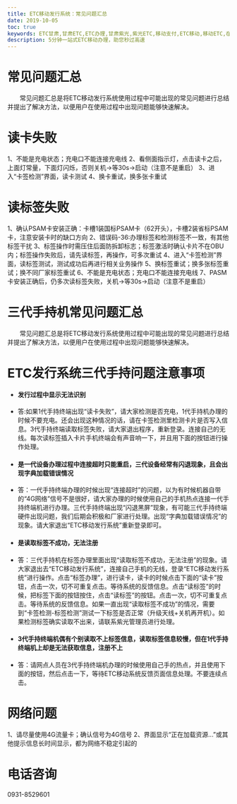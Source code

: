 ```yaml
---
title: ETC移动发行系统：常见问题汇总
date: 2019-10-05
toc: true
keywords: ETC甘肃,甘肃ETC,ETC办理,甘肃紫光,紫光ETC,移动支付,ETC移动,移动ETC,在线充值,ETC办理,卡片办理,OBU办理,OBU激活,ETC手持终端,甘肃ETC办理,甘肃ETC发行,移动发行终端,ETC移动发行系统
description: 5分钟一站式ETC移动办理，助您秒过高速
---
```

# 常见问题汇总
 &emsp;&emsp;常见问题汇总是将ETC移动发行系统使用过程中可能出现的常见问题进行总结并提出了解决方法，以便用户在使用过程中出现问题能够快速解决。
 
# 读卡失败
1、不能是充电状态；充电口不能连接充电线
2、看侧面指示灯，点击读卡之后，上面灯常量，下面灯闪烁，否则关机->等30s->启动（注意不是重启）
3、进入“卡签检测”界面，读卡测试
4、换卡重试，换多张卡重试

# 读标签失败
1、确认PSAM卡安装正确：卡槽1装国标PSAM卡（62开头），卡槽2装省标PSAM卡，注意安装卡时的缺口方向
2、错误码-36:办理标签和检测标签不一致，有其他标签干扰
3、标签操作时需压住后面防拆卸标志；标签激活时确认卡片不在OBU内；标签操作失败后，请先读标签，再操作，可多次重试
4、进入“卡签检测”界面，读标签测试，测试成功后再进行相关业务操作
5、换标签重试；换多张标签重试；换不同厂家标签重试
6、不能是充电状态；充电口不能连接充电线
7、PASM卡安装正确后，仍多次读标签失败，关机->等30s->启动（注意不是重启）

# 三代手持机常见问题汇总
&emsp;&emsp;常见问题汇总是将ETC移动发行系统使用过程中可能出现的常见问题进行总结并提出了解决方法，以便用户在使用过程中出现问题能够快速解决。
# ETC发行系统三代手持问题注意事项
* <h4>发行过程中显示无法识别</h4>
* 答:如果1代手持终端出现“读卡失败”，请大家检测是否充电，1代手持机办理的时候不要充电。还会出现这种情况的话，请在卡签检测里检测卡片是否写入信息。3代手持终端读取标签失败，请大家退出程序，重新登录。连接自己的无线。每次读标签插入卡片手机终端会有声音响一下，并且用下面的按钮进行操作处理。
* <h4>是一代设备办理过程中连接超时只能重启，三代设备经常有闪退现象，且会出现字典加载错误情况</h4>
* 答：一代手持终端办理的时候出现“连接超时”的问题，以为有时候机器自带的“4G网络”信号不是很好，请大家办理的时候使用自己的手机热点连接一代手持终端机进行办理。三代手持终端出现“闪退黑屏”现象，有可能三代手持终端硬件出现问题，我们后期会积极和厂家进行处理。出现“字典加载错误情况”的现象。请大家退出“ETC移动发行系统”重新登录即可。
* <h4>是读取标签不成功，无法注册</h4>
* 答：三代手持机在标签办理里面出现“读取标签不成功，无法注册”的现象。请大家退出去“ETC移动发行系统”，连接自己手机的无线，登录“ETC移动发行系统”进行操作。点击“标签办理”，进行读卡，读卡的时候点击下面的“读卡”按钮，点击一次，切不可重复点击。等待系统的反馈信息。点击“读标签”的时候，把标签下面的按钮按住，点击“读标签”的按钮。点击一次，切不可重复点击。等待系统的反馈信息。如果一直出现“读取标签不成功”的情况，需要到“卡签检测-标签检测”测试一下标签是否正常（升级天线+关机再开机）。如果检测标签确实读取不出来，请联系紫光管理员进行处理。
* <h4>3代手持终端机偶有个别读取不上标签信息，读取标签信息较慢，但在1代手持终端机上却是无法获取信息，注册不上</h4>
* 答：请网点人员在3代手持终端机办理的时候使用自己手的热点，并且使用下面的按钮，然后点击一下，等待ETC移动系统反馈页面信息处理。不要连续点击。
# 网络问题
1、请尽量使用4G流量卡；确认信号为4G信号
2、界面显示“正在加载资源...”或其他提示信息长时间显示，都为网络不稳定引起的

# 电话咨询
0931-8529601
